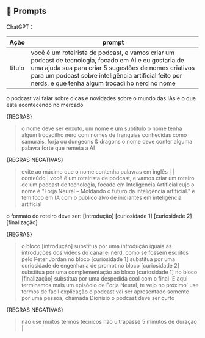 ## 🧠 Prompts


ChatGPT：

|   Ação   | prompt                                                                                                                                                                                                                                                                         |
| :------: | ------------------------------------------------------------------------------------------------------------------------------------------------------------------------------------------------------------------------------------------------------------------------------ |
|  título  | você é um roteirista de podcast, e vamos criar um podcast de tecnologia, focado em AI e eu gostaria de uma ajuda sua para criar 5 sugestões de nomes criativos para um podcast sobre inteligência artificial feito por nerds, e que tenha algum trocadilho nerd no nome

o podcast vai falar sobre dicas e novidades sobre o mundo das IAs e o que esta acontecendo no mercado

{REGRAS}
> o nome deve ser enxuto, um nome e um subtitulo
> o nome tenha algum trocadilho nerd com nomes de franquias conhecidas como samurais, forja ou dungeons & dragons
> o nome deve conter alguma palavra forte que remeta a AI

{REGRAS NEGATIVAS}
> evite ao máximo que o nome contenha palavras em inglês                                                         |
| conteúdo | você é um roteirista de podcast, e vamos criar um roteiro de um podcast de tecnologia, focado em Inteligência Artificial cujo o nome é "Forja Neural – Moldando o futuro da inteligência artificial." e tem foco em IA com o público alvo de iniciantes em inteligência artificial

o formato do roteiro deve ser:
[introdução]
[curiosidade 1]
[curiosidade 2]
[finalização]

{REGRAS}
>o bloco [introdução] substitua por uma introdução iguais as introduções dos vídeos do canal ei nerd, como se fossem escritos pelo Peter Jordan
>no bloco [curiosidade 1] substitua por uma curiosidade de engenharia de prompt
> no bloco [curiosidade 2] substitua por uma complementação ao bloco [curiosidade 1]
> no bloco [finalização] substitua por uma despedida cool com o final 'E aqui terminamos mais um episódio de Forja Neural, te vejo no próximo'
> use termos de fácil explicação
> o podcast vai ser apresentado somente por uma pessoa, chamada Dionísio
> o podcast deve ser curto

{REGRAS NEGATIVAS}
>não use muitos termos técnicos
>não ultrapasse 5 minutos de duração |

